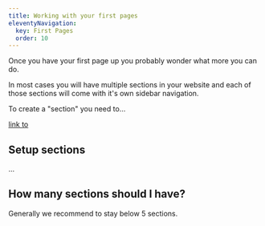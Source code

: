 ```yaml
---
title: Working with your first pages
eleventyNavigation:
  key: First Pages
  order: 10
---
```


Once you have your first page up you probably wonder what more you can do.

In most cases you will have multiple sections in your website and each of those sections will come with it's own sidebar navigation.

To create a "section" you need to...

[link to](./link-to-other-pages/)

## Setup sections

...

## How many sections should I have?

Generally we recommend to stay below 5 sections.
